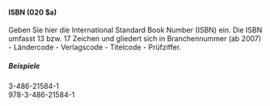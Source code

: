 #### ISBN (020 $a)  

Geben Sie hier die International Standard Book Number (ISBN) ein. Die ISBN umfasst 13 bzw. 17 Zeichen und gliedert sich in Branchennummer (ab 2007) - Ländercode - Verlagscode - Titelcode - Prüfziffer.   
  
##### Beispiele   
3-486-21584-1   
978-3-486-21584-1